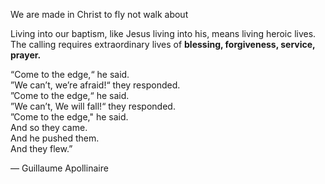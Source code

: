 We are made in Christ to fly not walk about

Living into our baptism, like Jesus living into his, means living heroic lives. The calling requires extraordinary lives of **blessing, forgiveness, service, prayer.**

“Come to the edge,“ he said.  
”We can’t, we’re afraid!“ they responded.  
”Come to the edge,“ he said.  
”We can’t, We will fall!“ they responded.  
”Come to the edge," he said.  
And so they came.  
And he pushed them.  
And they flew.”

― Guillaume Apollinaire